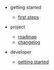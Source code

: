 - getting started

  - [first steps](getting-started/first-steps.md)

- project
  - [roadmap](project/roadmap.md)
  - [changelog](project/changelog.md)

- developer
  - [getting started](developer/getting-startet.md)
